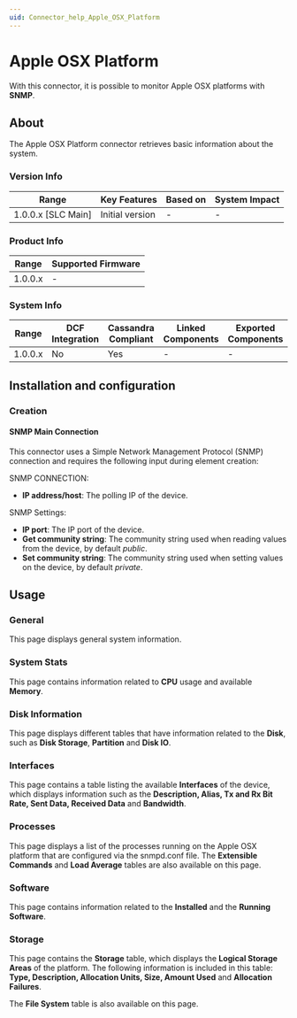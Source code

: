 ```yaml
---
uid: Connector_help_Apple_OSX_Platform
---
```


# Apple OSX Platform

With this connector, it is possible to monitor Apple OSX platforms with **SNMP**.

## About

The Apple OSX Platform connector retrieves basic information about the system.

### Version Info

| Range                | Key Features     | Based on     | System Impact     |
|----------------------|------------------|--------------|-------------------|
| 1.0.0.x [SLC Main]   | Initial version  | -            | -                 |

### Product Info

| Range     | Supported Firmware     |
|-----------|------------------------|
| 1.0.0.x   | -                      |

### System Info

| Range     | DCF Integration     | Cassandra Compliant     | Linked Components     | Exported Components     |
|-----------|---------------------|-------------------------|-----------------------|-------------------------|
| 1.0.0.x   | No                  | Yes                     | -                     | -                       |

## Installation and configuration

### Creation

#### SNMP Main Connection

This connector uses a Simple Network Management Protocol (SNMP) connection and requires the following input during element creation:

SNMP CONNECTION:

- **IP address/host**: The polling IP of the device.

SNMP Settings:

- **IP port**: The IP port of the device.
- **Get community string**: The community string used when reading values from the device, by default *public*.
- **Set community string**: The community string used when setting values on the device, by default *private*.

## Usage

### General

This page displays general system information.

### System Stats

This page contains information related to **CPU** usage and available **Memory**.

### Disk Information

This page displays different tables that have information related to the **Disk**, such as **Disk Storage**, **Partition** and **Disk IO**.

### Interfaces

This page contains a table listing the available **Interfaces** of the device, which displays information such as the **Description, Alias, Tx and Rx Bit Rate, Sent Data, Received Data** and **Bandwidth**.

### Processes

This page displays a list of the processes running on the Apple OSX platform that are configured via the snmpd.conf file. The **Extensible Commands** and **Load Average** tables are also available on this page.

### Software

This page contains information related to the **Installed** and the **Running Software**.

### Storage

This page contains the **Storage** table, which displays the **Logical Storage Areas** of the platform. The following information is included in this table: **Type, Description, Allocation Units, Size, Amount Used** and **Allocation Failures**.

The **File System** table is also available on this page.
